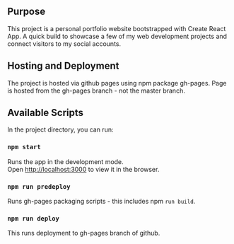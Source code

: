 ## Purpose

This project is a personal portfolio website bootstrapped with Create React App.
A quick build to showcase a few of my web development projects and connect visitors to my social accounts.

## Hosting and Deployment

The project is hosted via github pages using npm package gh-pages.
Page is hosted from the gh-pages branch - not the master branch.

## Available Scripts

In the project directory, you can run:

### `npm start`

Runs the app in the development mode.<br />
Open [http://localhost:3000](http://localhost:3000) to view it in the browser.

### `npm run predeploy`

Runs gh-pages packaging scripts - this includes npm `run build`.

### `npm run deploy`

This runs deployment to gh-pages branch of github.








